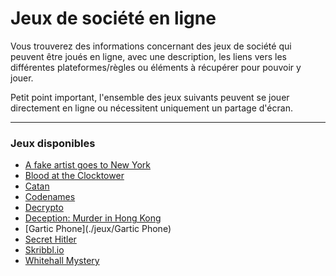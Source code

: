 # Jeux de société en ligne

Vous trouverez des informations concernant des jeux de société qui peuvent être joués en ligne, avec une description, les liens vers les différentes plateformes/règles ou éléments à récupérer pour pouvoir y jouer.

Petit point important, l'ensemble des jeux suivants peuvent se jouer directement en ligne ou nécessitent uniquement un partage d'écran.

---

### Jeux disponibles
- [A fake artist goes to New York](./jeux/a_fake_artist_goes_to_new_york.md)
- [Blood at the Clocktower](./jeux/blood_at_the_clocktower.md)
- [Catan](./jeux/catan.md)
- [Codenames](./jeux/codenames.md)
- [Decrypto](./jeux/decrypto.md)
- [Deception: Murder in Hong Kong](./jeux/deception_murder_in_hong_kong.md)
- [Gartic Phone](./jeux/Gartic Phone)
- [Secret Hitler](./jeux/secret_hitler.md)
- [Skribbl.io](./jeux/skribblio.md)
- [Whitehall Mystery](./jeux/whitehall_mystery.md)
